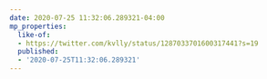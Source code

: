 ```yaml
---
date: 2020-07-25 11:32:06.289321-04:00
mp_properties:
  like-of:
  - https://twitter.com/kvlly/status/1287033701600317441?s=19
  published:
  - '2020-07-25T11:32:06.289321'
---
```


